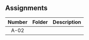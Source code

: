 ## Assignments

| Number | Folder | Description |
| :----: | ------ | ----------- |
| A-02   |        |             |
